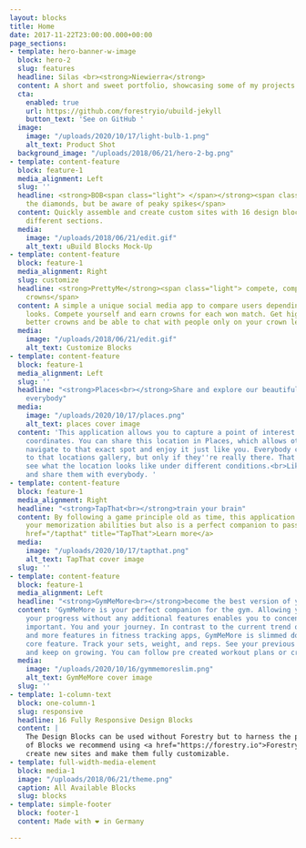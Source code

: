 ```yaml
---
layout: blocks
title: Home
date: 2017-11-22T23:00:00.000+00:00
page_sections:
- template: hero-banner-w-image
  block: hero-2
  slug: features
  headline: Silas <br><strong>Niewierra</strong>
  content: A short and sweet portfolio, showcasing some of my projects
  cta:
    enabled: true
    url: https://github.com/forestryio/ubuild-jekyll
    button_text: 'See on GitHub '
  image:
    image: "/uploads/2020/10/17/light-bulb-1.png"
    alt_text: Product Shot
  background_image: "/uploads/2018/06/21/hero-2-bg.png"
- template: content-feature
  block: feature-1
  media_alignment: Left
  slug: ''
  headline: <strong>BOB<span class="light"> </span></strong><span class="light">eat
    the diamonds, but be aware of peaky spikes</span>
  content: Quickly assemble and create custom sites with 16 design blocks for seven
    different sections.
  media:
    image: "/uploads/2018/06/21/edit.gif"
    alt_text: uBuild Blocks Mock-Up
- template: content-feature
  block: feature-1
  media_alignment: Right
  slug: customize
  headline: <strong>PrettyMe</strong><span class="light"> compete, compare and collect
    crowns</span>
  content: A simple a unique social media app to compare users depending on their
    looks. Compete yourself and earn crowns for each won match. Get higher ranks,
    better crowns and be able to chat with people only on your crown level.
  media:
    image: "/uploads/2018/06/21/edit.gif"
    alt_text: Customize Blocks
- template: content-feature
  block: feature-1
  media_alignment: Left
  slug: ''
  headline: "<strong>Places<br></strong>Share and explore our beautiful planet with
    everybody"
  media:
    image: "/uploads/2020/10/17/places.png"
    alt_text: places cover image
  content: 'This application allows you to capture a point of interest and it''s exact
    coordinates. You can share this location in Places, which allows other users to
    navigate to that exact spot and enjoy it just like you. Everybody can add photos
    to that locations gallery, but only if they''re really there. That way you can
    see what the location looks like under different conditions.<br>Like places, comment,
    and share them with everybody. '
- template: content-feature
  block: feature-1
  media_alignment: Right
  headline: "<strong>TapThat<br></strong>train your brain"
  content: By following a game principle old as time, this application not only traines
    your memorization abilities but also is a perfect companion to pass the time.<br><br><a
    href="/tapthat" title="TapThat">Learn more</a>
  media:
    image: "/uploads/2020/10/17/tapthat.png"
    alt_text: TapThat cover image
  slug: ''
- template: content-feature
  block: feature-1
  media_alignment: Left
  headline: "<strong>GymMeMore<br></strong>become the best version of yourself"
  content: 'GymMeMore is your perfect companion for the gym. Allowing you to track
    your progress without any additional features enables you to concentrate on what''s
    important. You and your journey. In contrast to the current trend of putting more
    and more features in fitness tracking apps, GymMeMore is slimmed down to one simple
    core feature. Track your sets, weight, and reps. See your previous performances
    and keep on growing. You can follow pre created workout plans or create your own. '
  media:
    image: "/uploads/2020/10/16/gymmemoreslim.png"
    alt_text: GymMeMore cover image
  slug: ''
- template: 1-column-text
  block: one-column-1
  slug: responsive
  headline: 16 Fully Responsive Design Blocks
  content: |
    The Design Blocks can be used without Forestry but to harness the power
    of Blocks we recommend using <a href="https://forestry.io">Forestry</a>. Once the site is imported you can immediately
    create new sites and make them fully customizable.
- template: full-width-media-element
  block: media-1
  image: "/uploads/2018/06/21/theme.png"
  caption: All Available Blocks
  slug: blocks
- template: simple-footer
  block: footer-1
  content: Made with ❤︎ in Germany

---
```

